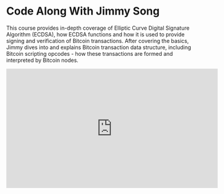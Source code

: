 # Code Along With Jimmy Song

This course provides in-depth coverage of Elliptic Curve Digital Signature Algorithm (ECDSA), how ECDSA functions and how it is used to provide signing and verification of Bitcoin transactions.  After covering the basics, Jimmy dives into and explains Bitcoin transaction data structure, including Bitcoin scripting opcodes - how these transactions are formed and interpreted by Bitcoin nodes.

<iframe width="560" height="315" src="https://www.youtube.com/embed/e6voIwB-An4" frameborder="0" allow="autoplay; encrypted-media" allowfullscreen></iframe>
